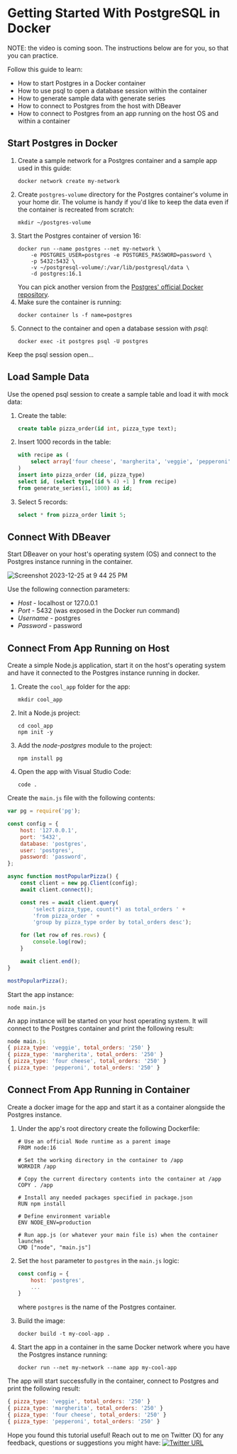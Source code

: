 # Getting Started With PostgreSQL in Docker

NOTE: the video is coming soon. The instructions below are for you, so that you can practice.



Follow this guide to learn:
* How to start Postgres in a Docker container
* How to use psql to open a database session within the container
* How to generate sample data with generate series
* How to connect to Postgres from the host with DBeaver
* How to connect to Postgres from an app running on the host OS and within a container

## Start Postgres in Docker

1. Create a sample network for a Postgres container and a sample app used in this guide:
    ```shell
    docker network create my-network
    ```
2. Create `postgres-volume` directory for the Postgres container's volume in your home dir. The volume is handy if you'd like to keep the data even if the container is recreated from scratch:
    ```shell
    mkdir ~/postgres-volume
    ```
3. Start the Postgres container of version 16:
    ```shell
    docker run --name postgres --net my-network \
        -e POSTGRES_USER=postgres -e POSTGRES_PASSWORD=password \
        -p 5432:5432 \
        -v ~/postgresql-volume/:/var/lib/postgresql/data \
        -d postgres:16.1
    ```
    You can pick another version from the [Postgres' official Docker repository](https://hub.docker.com/_/postgres).
4. Make sure the container is running:
    ```shell
    docker container ls -f name=postgres
    ```
5. Connect to the container and open a database session with *psql*:
    ```shell
    docker exec -it postgres psql -U postgres 
    ```

Keep the psql session open...

## Load Sample Data

Use the opened psql session to create a sample table and load it with mock data:

1. Create the table:
    ```sql
    create table pizza_order(id int, pizza_type text);
    ```
2. Insert 1000 records in the table:
    ```sql
    with recipe as (
        select array['four cheese', 'margherita', 'veggie', 'pepperoni'] as type
    )
    insert into pizza_order (id, pizza_type)
    select id, (select type[(id % 4) +1 ] from recipe)
    from generate_series(1, 1000) as id;
    ```
3. Select 5 records:
    ```sql
    select * from pizza_order limit 5;
    ```

## Connect With DBeaver

Start DBeaver on your host's operating system (OS) and connect to the Postgres instance running in the container.

![Screenshot 2023-12-25 at 9 44 25 PM](https://github.com/dmagda/DevMastersDb/assets/1537233/16aaf5ef-8b0f-4e19-9afb-5937d10f2c6d)

Use the following connection parameters:
* *Host* - localhost or 127.0.0.1
* *Port* - 5432 (was exposed in the Docker run command)
* *Username* - postgres
* *Password* - password

## Connect From App Running on Host

Create a simple Node.js application, start it on the host's operating system and have it connected to the Postgres instance running in docker.


1. Create the `cool_app` folder for the app:
    ```shell
    mkdir cool_app 
    ```
2. Init a Node.js project:
    ```shell
    cd cool_app
    npm init -y
    ```
3. Add the *node-postgres* module to the project:
    ```shell
    npm install pg
    ```
4. Open the app with Visual Studio Code:
    ```shell
    code .
    ```

Create the `main.js` file with the following contents:
```javascript
var pg = require('pg');

const config = {
    host: '127.0.0.1',
    port: '5432',
    database: 'postgres',
    user: 'postgres',
    password: 'password',
};

async function mostPopularPizza() {
    const client = new pg.Client(config);
    await client.connect();

    const res = await client.query(
        'select pizza_type, count(*) as total_orders ' +
        'from pizza_order ' +
        'group by pizza_type order by total_orders desc');

    for (let row of res.rows) {
        console.log(row);
    }

    await client.end();
}

mostPopularPizza();
```

Start the app instance:
```shell
node main.js
```

An app instance will be started on your host operating system. It will connect to the Postgres container and print the following result:
```javascript
node main.js
{ pizza_type: 'veggie', total_orders: '250' }
{ pizza_type: 'margherita', total_orders: '250' }
{ pizza_type: 'four cheese', total_orders: '250' }
{ pizza_type: 'pepperoni', total_orders: '250' }
```

## Connect From App Running in Container

Create a docker image for the app and start it as a container alongside the Postgres instance.

1. Under the app's root directory create the following Dockerfile:
    ```docker
    # Use an official Node runtime as a parent image
    FROM node:16

    # Set the working directory in the container to /app
    WORKDIR /app

    # Copy the current directory contents into the container at /app
    COPY . /app

    # Install any needed packages specified in package.json
    RUN npm install

    # Define environment variable
    ENV NODE_ENV=production

    # Run app.js (or whatever your main file is) when the container launches
    CMD ["node", "main.js"]
    ```

2. Set the `host` parameter to `postgres` in the `main.js` logic:
    ```javascript
    const config = {
        host: 'postgres',
        ...
    }
    ```
    where `postgres` is the name of the Postgres container.

3. Build the image:
    ```shell
    docker build -t my-cool-app .
    ```

4. Start the app in a container in the same Docker network where you have the Postgres instance running:
    ```shell
    docker run --net my-network --name app my-cool-app
    ```

The app will start successfully in the container, connect to Postgres and print the following result:
```javascript
{ pizza_type: 'veggie', total_orders: '250' }
{ pizza_type: 'margherita', total_orders: '250' }
{ pizza_type: 'four cheese', total_orders: '250' }
{ pizza_type: 'pepperoni', total_orders: '250' }
```

Hope you found this tutorial useful! Reach out to me on Twitter (X) for any feedback, questions or suggestions you might have:
[![Twitter URL](https://img.shields.io/twitter/url/https/twitter.com/denismagda.svg?style=social&label=Follow%20%40DenisMagda)](https://twitter.com/DenisMagda)
